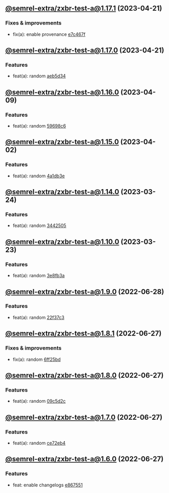 ## [@semrel-extra/zxbr-test-a@1.17.1](https://github.com/semrel-extra/demo-zx-bulk-release/compare/2023.4.21-semrel-extra.zxbr-test-a.1.17.0-f0...2023.4.21-semrel-extra.zxbr-test-a.1.17.1-f0) (2023-04-21)

### Fixes & improvements
* fix(a): enable provenance [e7c467f](https://github.com/semrel-extra/demo-zx-bulk-release/commit/e7c467fe1667ee371ae3d60bc3d7b5ce0e62d8ab)

## [@semrel-extra/zxbr-test-a@1.17.0](https://github.com/semrel-extra/demo-zx-bulk-release/compare/2023.4.9-semrel-extra.zxbr-test-a.1.16.0-f0...2023.4.21-semrel-extra.zxbr-test-a.1.17.0-f0) (2023-04-21)

### Features
* feat(a): random [aeb5d34](https://github.com/semrel-extra/demo-zx-bulk-release/commit/aeb5d34de431b22bea92a717ebc1ee752e4c8a14)

## [@semrel-extra/zxbr-test-a@1.16.0](https://github.com/semrel-extra/demo-zx-bulk-release/compare/2023.4.2-semrel-extra.zxbr-test-a.1.15.0-f0...2023.4.9-semrel-extra.zxbr-test-a.1.16.0-f0) (2023-04-09)

### Features
* feat(a): random [59698c6](https://github.com/semrel-extra/demo-zx-bulk-release/commit/59698c64de54e579aaceab08da533e6579b26073)

## [@semrel-extra/zxbr-test-a@1.15.0](https://github.com/semrel-extra/demo-zx-bulk-release/compare/2023.3.24-semrel-extra.zxbr-test-a.1.14.0-f0...2023.4.2-semrel-extra.zxbr-test-a.1.15.0-f0) (2023-04-02)

### Features
* feat(a): random [4a1db3e](https://github.com/semrel-extra/demo-zx-bulk-release/commit/4a1db3e39b822e4060446406045e82a41e0c8847)

## [@semrel-extra/zxbr-test-a@1.14.0](https://github.com/semrel-extra/demo-zx-bulk-release/compare/2023.3.24-semrel-extra.zxbr-test-a.1.13.0-f0...2023.3.24-semrel-extra.zxbr-test-a.1.14.0-f0) (2023-03-24)

### Features
* feat(a): random [3442505](https://github.com/semrel-extra/demo-zx-bulk-release/commit/3442505c878358a8e78e651b174ff979fe9cb751)

## [@semrel-extra/zxbr-test-a@1.10.0](https://github.com/semrel-extra/demo-zx-bulk-release/compare/2022.6.28-semrel-extra.zxbr-test-a.1.9.0-f0...2023.3.23-semrel-extra.zxbr-test-a.1.10.0-f0) (2023-03-23)

### Features
* feat(a): random [3e8fb3a](https://github.com/semrel-extra/demo-zx-bulk-release/commit/3e8fb3ab33170857e864fc32d7e49ba30f6d52a5)

## [@semrel-extra/zxbr-test-a@1.9.0](https://github.com/semrel-extra/demo-zx-bulk-release/compare/2022.6.27-semrel-extra.zxbr-test-a.1.8.1-f0...2022.6.28-semrel-extra.zxbr-test-a.1.9.0-f0) (2022-06-28)

### Features
* feat(a): random [22f37c3](https://github.com/semrel-extra/demo-zx-bulk-release/commit/22f37c3d9aea40b92454f717bd1736a47e3ac971)

## [@semrel-extra/zxbr-test-a@1.8.1](https://github.com/semrel-extra/demo-zx-bulk-release/compare/2022.6.27-semrel-extra.zxbr-test-a.1.8.0-f0...2022.6.27-semrel-extra.zxbr-test-a.1.8.1-f0) (2022-06-27)

### Fixes & improvements
* fix(a): random [6ff25bd](https://github.com/semrel-extra/demo-zx-bulk-release/commit/6ff25bd421755b929ef2b58f35c727670fd93849)

## [@semrel-extra/zxbr-test-a@1.8.0](https://github.com/semrel-extra/demo-zx-bulk-release/compare/2022.6.27-semrel-extra.zxbr-test-a.1.7.0-f0...2022.6.27-semrel-extra.zxbr-test-a.1.8.0-f0) (2022-06-27)

### Features
* feat(a): random [09c5d2c](https://github.com/semrel-extra/demo-zx-bulk-release/commit/09c5d2c0bbcae4fdae250fdebebe2f1f39ed21d5)

## [@semrel-extra/zxbr-test-a@1.7.0](https://github.com/semrel-extra/demo-zx-bulk-release/compare/2022.6.27-semrel-extra.zxbr-test-a.1.6.0-f0...2022.6.27-semrel-extra.zxbr-test-a.1.7.0-f0) (2022-06-27)

### Features
* feat(a): random [ce72eb4](https://github.com/semrel-extra/demo-zx-bulk-release/commit/ce72eb44d41fdd5ab9f3652654e345e95f166cb9)

## [@semrel-extra/zxbr-test-a@1.6.0](https://github.com/semrel-extra/demo-zx-bulk-release/compare/2022.6.26-semrel-extra.zxbr-test-a.1.5.1-f0...2022.6.27-semrel-extra.zxbr-test-a.1.6.0-f0) (2022-06-27)

### Features
* feat: enable changelogs [e867551](https://github.com/semrel-extra/demo-zx-bulk-release/commit/e867551d60f115c91f7c1e6b311db019008c3892)
